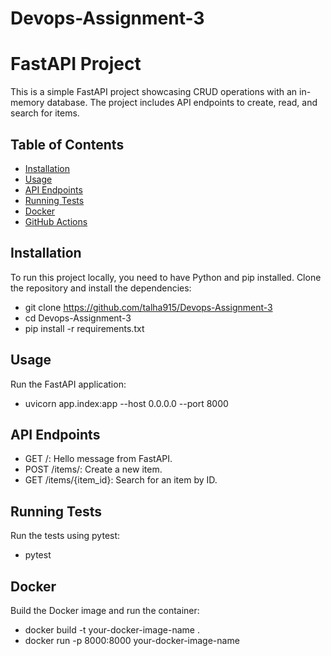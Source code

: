 # Devops-Assignment-3

# FastAPI Project

This is a simple FastAPI project showcasing CRUD operations with an in-memory database. The project includes API endpoints to create, read, and search for items.

## Table of Contents

- [Installation](#installation)
- [Usage](#usage)
- [API Endpoints](#api-endpoints)
- [Running Tests](#running-tests)
- [Docker](#docker)
- [GitHub Actions](#github-actions)

## Installation

To run this project locally, you need to have Python and pip installed. Clone the repository and install the dependencies:


- git clone https://github.com/talha915/Devops-Assignment-3
- cd Devops-Assignment-3
- pip install -r requirements.txt

## Usage

Run the FastAPI application:


- uvicorn app.index:app --host 0.0.0.0 --port 8000

## API Endpoints

- GET /: Hello message from FastAPI.
- POST /items/: Create a new item.
- GET /items/{item_id}: Search for an item by ID.

## Running Tests
Run the tests using pytest:
- pytest

## Docker
Build the Docker image and run the container:
- docker build -t your-docker-image-name .
- docker run -p 8000:8000 your-docker-image-name